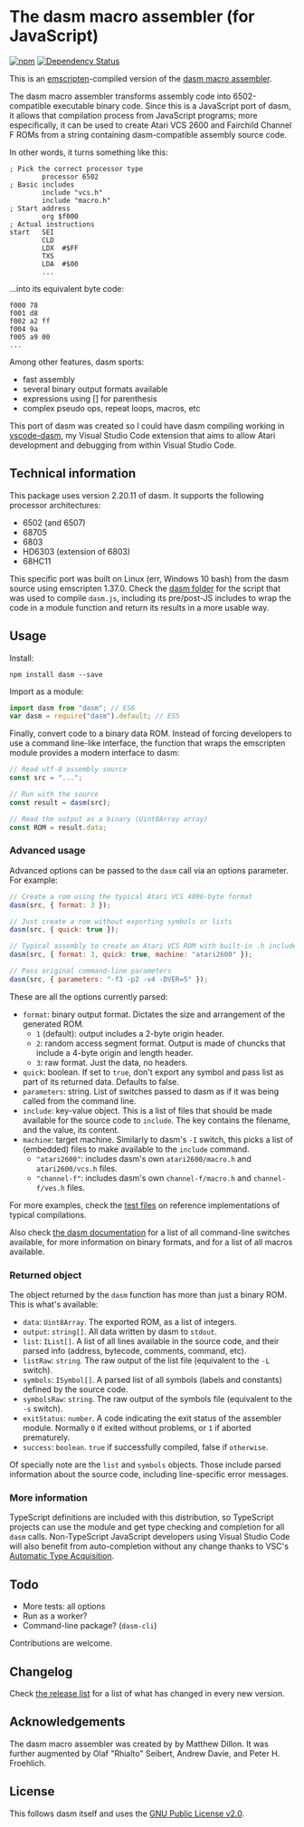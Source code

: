 # The dasm macro assembler (for JavaScript)

[![npm](https://img.shields.io/npm/v/dasm.svg)](https://www.npmjs.com/package/dasm)
[![Dependency Status](https://david-dm.org/zeh/dasmjs.svg)](https://david-dm.org/zeh/dasmjs)

This is an [emscripten](https://github.com/kripken/emscripten)-compiled version of the [dasm macro assembler](http://dasm-dillon.sourceforge.net/).

The dasm macro assembler transforms assembly code into 6502-compatible executable binary code. Since this is a JavaScript port of dasm, it allows that compilation process from JavaScript programs; more especifically, it can be used to create Atari VCS 2600 and Fairchild Channel F ROMs from a string containing dasm-compatible assembly source code.

In other words, it turns something like this:

```assembly
; Pick the correct processor type
        processor 6502
; Basic includes
        include "vcs.h"
        include "macro.h"
; Start address
        org $f000
; Actual instructions
start   SEI
        CLD
        LDX  #$FF
        TXS
        LDA  #$00
        ...
```

...into its equivalent byte code:

```assembly
f000 78
f001 d8
f002 a2 ff
f004 9a
f005 a9 00
...
```

Among other features, dasm sports:

* fast assembly
* several binary output formats available
* expressions using [] for parenthesis
* complex pseudo ops, repeat loops, macros, etc

This port of dasm was created so I could have dasm compiling working in [vscode-dasm](https://github.com/zeh/vscode-dasm), my Visual Studio Code extension that aims to allow Atari development and debugging from within Visual Studio Code.

## Technical information

This package uses version 2.20.11 of dasm. It supports the following processor architectures:

* 6502 (and 6507)
* 68705
* 6803
* HD6303 (extension of 6803)
* 68HC11

This specific port was built on Linux (err, Windows 10 bash) from the dasm source using emscripten 1.37.0. Check the [dasm folder](https://github.com/zeh/dasmjs/tree/master/dasm) for the script that was used to compile `dasm.js`, including its pre/post-JS includes to wrap the code in a module function and return its results in a more usable way.

## Usage

Install:

```shell
npm install dasm --save
```

Import as a module:

```JavaScript
import dasm from "dasm"; // ES6
var dasm = require("dasm").default; // ES5
```

Finally, convert code to a binary data ROM. Instead of forcing developers to use a command line-like interface, the function that wraps the emscripten module provides a modern interface to dasm:

```JavaScript
// Read utf-8 assembly source
const src = "...";

// Run with the source
const result = dasm(src);

// Read the output as a binary (Uint8Array array)
const ROM = result.data;
```

### Advanced usage

Advanced options can be passed to the `dasm` call via an options parameter. For example:

```JavaScript
// Create a rom using the typical Atari VCS 4096-byte format
dasm(src, { format: 3 });

// Just create a rom without exporting symbols or lists
dasm(src, { quick: true });

// Typical assembly to create an Atari VCS ROM with built-in .h includes
dasm(src, { format: 3, quick: true, machine: "atari2600" });

// Pass original command-line parameters
dasm(src, { parameters: "-f3 -p2 -v4 -DVER=5" });
```

These are all the options currently parsed:

* `format`: binary output format. Dictates the size and arrangement of the generated ROM.
  * `1` (default): output includes a 2-byte origin header.
  * `2`: random access segment format. Output is made of chuncks that include a 4-byte origin and length header.
  * `3`: raw format. Just the data, no headers.
* `quick`: boolean. If set to `true`, don't export any symbol and pass list as part of its returned data. Defaults to false.
* `parameters`: string. List of switches passed to dasm as if it was being called from the command line.
* `include`: key-value object. This is a list of files that should be made available for the source code to `include`. The key contains the filename, and the value, its content.
* `machine`: target machine. Similarly to dasm's `-I` switch, this picks a list of (embedded) files to make available to the `include` command.
  * `"atari2600"`: includes dasm's own `atari2600/macro.h` and `atari2600/vcs.h` files.
  * `"channel-f"`: includes dasm's own `channel-f/macro.h` and `channel-f/ves.h` files.

For more examples, check the [test files](test) on reference implementations of typical compilations.

Also check [the dasm documentation](https://github.com/zeh/dasmjs/blob/master/dasm/src/doc/dasm.txt) for a list of all command-line switches available, for more information on binary formats, and for a list of all macros available.

### Returned object

The object returned by the `dasm` function has more than just a binary ROM. This is what's available:

* `data`: `Uint8Array`. The exported ROM, as a list of integers.
* `output`: `string[]`. All data written by dasm to `stdout`.
* `list`: `IList[]`. A list of all lines available in the source code, and their parsed info (address, bytecode, comments, command, etc).
* `listRaw`: `string`. The raw output of the list file (equivalent to the `-L` switch).
* `symbols`: `ISymbol[]`. A parsed list of all symbols (labels and constants) defined by the source code.
* `symbolsRaw`: `string`. The raw output of the symbols file (equivalent to the `-s` switch).
* `exitStatus`: `number`. A code indicating the exit status of the assembler module. Normally `0` if exited without problems, or `1` if aborted prematurely.
* `success`: `boolean`. `true` if successfully compiled, false if `otherwise`.

Of specially note are the `list` and `symbols` objects. Those include parsed information about the source code, including line-specific error messages.

### More information

TypeScript definitions are included with this distribution, so TypeScript projects can use the module and get type checking and completion for all `dasm` calls. Non-TypeScript JavaScript developers using Visual Studio Code will also benefit from auto-completion without any change thanks to VSC's [Automatic Type Acquisition](http://code.visualstudio.com/updates/v1_7#_better-javascript-intellisense).

## Todo

* More tests: all options
* Run as a worker?
* Command-line package? (`dasm-cli`)

Contributions are welcome.

## Changelog

Check [the release list](https://github.com/zeh/dasmjs/releases) for a list of what has changed in every new version.

## Acknowledgements

The dasm macro assembler was created by by Matthew Dillon. It was further augmented by Olaf "Rhialto" Seibert, Andrew Davie, and Peter H. Froehlich.

## License

This follows dasm itself and uses the [GNU Public License v2.0](https://www.gnu.org/licenses/old-licenses/gpl-2.0.en.html).